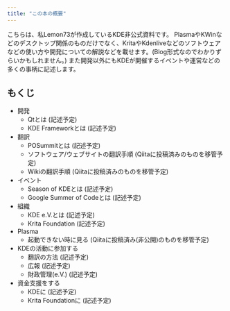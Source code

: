 ```yaml
---
title: "この本の概要"
---
```

こちらは、私Lemon73が作成しているKDE非公式資料です。
PlasmaやKWinなどのデスクトップ関係のものだけでなく、KritaやKdenliveなどのソフトウェアなどの使い方や開発についての解説などを載せます。(Blog形式なのでわかりずらいかもしれません。)
また開発以外にもKDEが開催するイベントや運営などの多くの事柄に記述します。

## もくじ
- 開発
  - Qtとは (記述予定)
  - KDE Frameworkとは (記述予定)
- 翻訳
  - POSummitとは (記述予定)
  - ソフトウェア/ウェブサイトの翻訳手順 (Qiitaに投稿済みのものを移管予定)
  - Wikiの翻訳手順 (Qiitaに投稿済みのものを移管予定)
- イベント
  - Season of KDEとは (記述予定)
  - Google Summer of Codeとは (記述予定)
- 組織
  - KDE e.V.とは (記述予定)
  - Krita Foundation (記述予定)
- Plasma
  - 起動できない時に見る (Qiitaに投稿済み(非公開)のものを移管予定)
- KDEの活動に参加する
  - 翻訳の方法 (記述予定)
  - 広報 (記述予定)
  - 財政管理(e.V.) (記述予定)
- 資金支援をする
  - KDEに (記述予定)
  - Krita Foundationに (記述予定)
